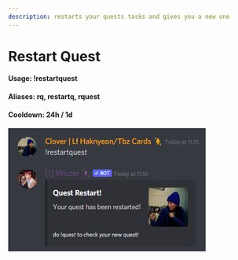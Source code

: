 ```yaml
---
description: restarts your quests tasks and gives you a new one
---
```


# Restart Quest

#### Usage: !restartquest

#### Aliases: rq, restartq, rquest

#### Cooldown: 24h / 1d

#### &#x20;

![](<../../.gitbook/assets/image (36).png>)
